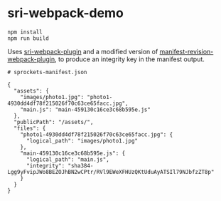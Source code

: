 # sri-webpack-demo

```
npm install
npm run build
```

Uses [sri-webpack-plugin](https://www.npmjs.com/package/@mikechau/sri-webpack-plugin) and a modified version of [manifest-revision-webpack-plugin](https://github.com/mikechau/manifest-revision-webpack-plugin), to produce an integrity key in the manifest output.

```
# sprockets-manifest.json

{
  "assets": {
    "images/photo1.jpg": "photo1-4930dd4df78f215026f70c63ce65facc.jpg",
    "main.js": "main-459130c16ce3c68b595e.js"
  },
  "publicPath": "/assets/",
  "files": {
    "photo1-4930dd4df78f215026f70c63ce65facc.jpg": {
      "logical_path": "images/photo1.jpg"
    },
    "main-459130c16ce3c68b595e.js": {
      "logical_path": "main.js",
      "integrity": "sha384-Lgg9yFvipJWo8BEZOJhBN2wCPtr/RVl9EWeXFHUzQKtUduAyATSIl79NJbfzZT8p"
    }
  }
}
```

